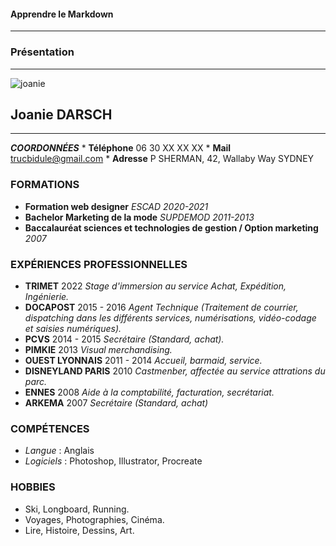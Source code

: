 #### Apprendre le Markdown
***
### Présentation
***
![joanie](http://www.image-heberg.fr/files/1663097903702708610.jpg)
## Joanie DARSCH
***
***COORDONNÉES***
    * **Téléphone** 06 30 XX XX XX
    * **Mail** trucbidule@gmail.com
    * **Adresse** P SHERMAN, 42, Wallaby Way SYDNEY

### FORMATIONS

* **Formation web designer** 
_ESCAD 2020-2021_
* **Bachelor Marketing de la mode** 
_SUPDEMOD 2011-2013_
* **Baccalauréat sciences et technologies de gestion / Option marketing** 
_2007_

### EXPÉRIENCES PROFESSIONNELLES
* **TRIMET** 2022
_Stage d'immersion au service Achat, Expédition, Ingénierie._
* **DOCAPOST** 2015 - 2016
_Agent Technique (Traitement de courrier, dispatching dans les différents services, numérisations, vidéo-codage et saisies numériques)._
* **PCVS** 2014 - 2015
_Secrétaire (Standard, achat)._
* **PIMKIE** 2013
_Visual merchandising._
* **OUEST LYONNAIS** 2011 - 2014
_Accueil, barmaid, service._
* **DISNEYLAND PARIS** 2010
_Castmenber, affectée au service attrations du parc._
* **ENNES** 2008
_Aide à la comptabilité, facturation, secrétariat._
* **ARKEMA** 2007
_Secrétaire (Standard, achat)_

### COMPÉTENCES
* _Langue_ : Anglais
* _Logiciels_ : Photoshop, Illustrator, Procreate

### HOBBIES
* Ski, Longboard, Running.
* Voyages, Photographies, Cinéma.
* Lire, Histoire, Dessins, Art.
